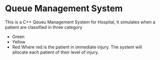 # Queue Management System

This is a C++ Qeueu Management System for Hospital, It simulates when a patient are classified in three category 
*  Green 
*  Yellow 
*  Red 
Where red is the patient in immediate injury. The system will allocate each patient of their level of injury.
